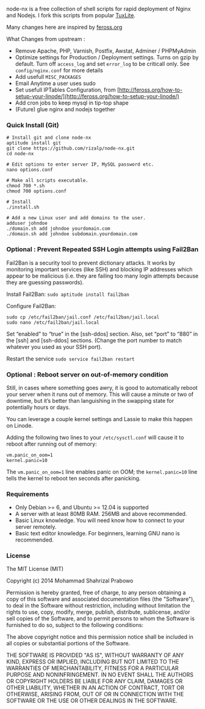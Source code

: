 node-nx is a free collection of shell scripts for rapid deployment of Nginx and Nodejs. I fork this scripts from popular [TuxLite](https://github.com/Mins/TuxLite).

Many changes here are inspired by [feross.org](http://feross.org/how-to-setup-your-linode/)

What Changes from upstream :

- Remove Apache, PHP, Varnish, Postfix, Awstat, Adminer / PHPMyAdmin
- Optimize settings for Production / Deployment settings. Turns on gzip by default. Turn off `access_log` and set `error_log` to be criticall only. See `config/nginx.conf` for more details
- Add usefull `MISC_PACKAGES`
- Email Anytime a user uses sudo
- Set usefull IPTables Configuration, from [http://feross.org/how-to-setup-your-linode/](http://feross.org/how-to-setup-your-linode/)
- Add cron jobs to keep mysql in tip-top shape
- (Future) glue nginx and nodejs together

### Quick Install (Git)

    # Install git and clone node-nx
    aptitude install git
    git clone https://github.com/rizalp/node-nx.git
    cd node-nx

    # Edit options to enter server IP, MySQL password etc.
    nano options.conf

    # Make all scripts executable.
    chmod 700 *.sh
    chmod 700 options.conf

    # Install
    ./install.sh

    # Add a new Linux user and add domains to the user.
    adduser johndoe
    ./domain.sh add johndoe yourdomain.com
    ./domain.sh add johndoe subdomain.yourdomain.com

### Optional : Prevent Repeated SSH Login attempts using Fail2Ban

Fail2Ban is a security tool to prevent dictionary attacks. It works by monitoring important services (like SSH) and blocking IP addresses which appear to be malicious (i.e. they are failing too many login attempts because they are guessing passwords).

Install Fail2Ban: `sudo aptitude install fail2ban`

Configure Fail2Ban:

    sudo cp /etc/fail2ban/jail.conf /etc/fail2ban/jail.local
    sudo nano /etc/fail2ban/jail.local

Set “enabled” to “true” in the [ssh-ddos] section. Also, set “port” to “880” in the [ssh] and [ssh-ddos] sections. (Change the port number to match whatever you used as your SSH port).

Restart the service `sudo service fail2ban restart`

### Optional : Reboot server on out-of-memory condition

Still, in cases where something goes awry, it is good to automatically reboot your server when it runs out of memory. This will cause a minute or two of downtime, but it’s better than languishing in the swapping state for potentially hours or days.

You can leverage a couple kernel settings and Lassie to make this happen on Linode.

Adding the following two lines to your `/etc/sysctl.conf` will cause it to reboot after running out of memory:

    vm.panic_on_oom=1
    kernel.panic=10

The `vm.panic_on_oom=1` line enables panic on OOM; the `kernel.panic=10` line tells the kernel to reboot ten seconds after panicking.

### Requirements

-   Only Debian >= 6, and Ubuntu >= 12.04 is supported
-   A server with at least 80MB RAM. 256MB and above recommended.
-   Basic Linux knowledge. You will need know how to connect to your
    server remotely.
-   Basic text editor knowledge. For beginners, learning GNU nano is
    recommended.

### License

The MIT License (MIT)

Copyright (c) 2014 Mohammad Shahrizal Prabowo

Permission is hereby granted, free of charge, to any person obtaining a copy
of this software and associated documentation files (the "Software"), to deal
in the Software without restriction, including without limitation the rights
to use, copy, modify, merge, publish, distribute, sublicense, and/or sell
copies of the Software, and to permit persons to whom the Software is
furnished to do so, subject to the following conditions:

The above copyright notice and this permission notice shall be included in all
copies or substantial portions of the Software.

THE SOFTWARE IS PROVIDED "AS IS", WITHOUT WARRANTY OF ANY KIND, EXPRESS OR
IMPLIED, INCLUDING BUT NOT LIMITED TO THE WARRANTIES OF MERCHANTABILITY,
FITNESS FOR A PARTICULAR PURPOSE AND NONINFRINGEMENT. IN NO EVENT SHALL THE
AUTHORS OR COPYRIGHT HOLDERS BE LIABLE FOR ANY CLAIM, DAMAGES OR OTHER
LIABILITY, WHETHER IN AN ACTION OF CONTRACT, TORT OR OTHERWISE, ARISING FROM,
OUT OF OR IN CONNECTION WITH THE SOFTWARE OR THE USE OR OTHER DEALINGS IN THE
SOFTWARE.
